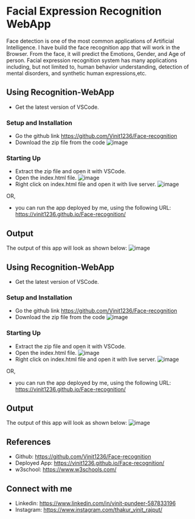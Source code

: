 # Facial Expression Recognition WebApp
Face detection is one of the most common applications of Artificial Intelligence.
I have build the face recognition app that will work in the Browser. From the face, it will predict the Emotions, Gender, and Age of person. Facial expression recognition system has many applications including, but not limited to, human behavior understanding, detection of mental disorders, and synthetic human expressions,etc.
## Using Recognition-WebApp
* Get the latest version of VSCode.

### Setup and Installation
* Go the github link https://github.com/Vinit1236/Face-recognition
* Download the zip file from the code
![image](https://user-images.githubusercontent.com/79745487/170855274-d7aa8067-cd4d-4b12-b968-641c1391d111.png)

### Starting Up
* Extract the zip file and open it with VSCode.
* Open the index.html file.
![image](https://user-images.githubusercontent.com/79745487/170855280-4d8ee39b-4f43-4ddc-9d1c-1207b67c859a.png)
* Right click on index.html file and open it with live server.
![image](https://user-images.githubusercontent.com/79745487/170855288-b5a6a106-28e7-4158-90e2-a035fffaef2b.png)

OR,
* you can run the app deployed by me, using the following URL: https://vinit1236.github.io/Face-recognition/
## Output
The output of this app will look as shown below:
![image](https://user-images.githubusercontent.com/79745487/170855293-c61e7b65-02a5-4cfb-84bf-7a7273f2bc7b.png)

## Using Recognition-WebApp
* Get the latest version of VSCode.

### Setup and Installation
* Go the github link https://github.com/Vinit1236/Face-recognition
* Download the zip file from the code
![image](https://user-images.githubusercontent.com/79745487/170855274-d7aa8067-cd4d-4b12-b968-641c1391d111.png)

### Starting Up
* Extract the zip file and open it with VSCode.
* Open the index.html file.
![image](https://user-images.githubusercontent.com/79745487/170855280-4d8ee39b-4f43-4ddc-9d1c-1207b67c859a.png)
* Right click on index.html file and open it with live server.
![image](https://user-images.githubusercontent.com/79745487/170855288-b5a6a106-28e7-4158-90e2-a035fffaef2b.png)

OR,
* you can run the app deployed by me, using the following URL: https://vinit1236.github.io/Face-recognition/
## Output
The output of this app will look as shown below:
![image](https://user-images.githubusercontent.com/79745487/170855293-c61e7b65-02a5-4cfb-84bf-7a7273f2bc7b.png)

## References

* Github: https://github.com/Vinit1236/Face-recognition
* Deployed App: https://vinit1236.github.io/Face-recognition/
* w3school: https://www.w3schools.com/
## Connect with me
* Linkedin: https://www.linkedin.com/in/vinit-pundeer-587833196
* Instagram: https://www.instagram.com/thakur_vinit_rajput/
